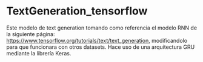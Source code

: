 # TextGeneration_tensorflow

Este modelo de text generation tomando como referencia el modelo RNN de la siguiente página: https://www.tensorflow.org/tutorials/text/text_generation, modificandolo para que funcionara con otros datasets. Hace uso de una arquitectura GRU mediante la librería Keras.
